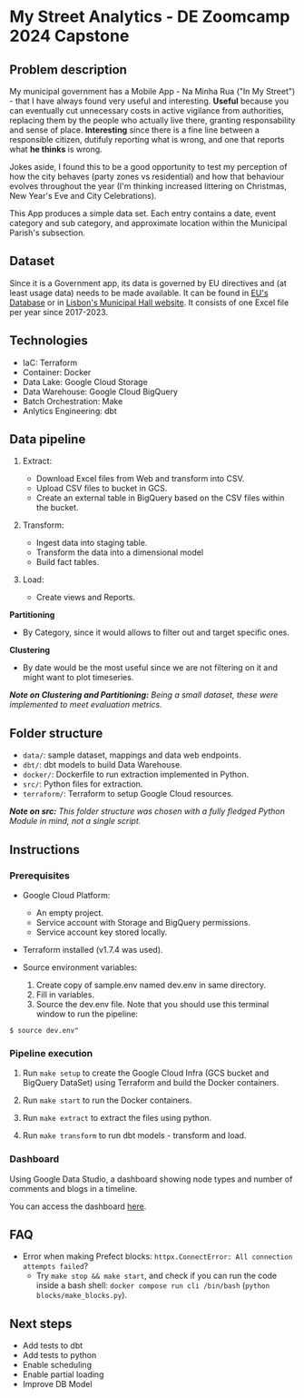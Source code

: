 # My Street Analytics - DE Zoomcamp 2024 Capstone

## Problem description

My municipal government has a Mobile App - Na Minha Rua ("In My Street") - that I have always found very useful and interesting. **Useful** because you can eventually cut unnecessary costs in active vigilance from authorities, replacing them by the people who actually live there, granting responsability and sense of place. **Interesting** since there is a fine line between a responsible citizen, dutifuly reporting what is wrong, and one that reports what **he thinks** is wrong.

Jokes aside, I found this to be a good opportunity to test my perception of how the city behaves (party zones vs residential) and how that behaviour evolves throughout the year (I'm thinking increased littering on Christmas, New Year's Eve and City Celebrations).

This App produces a simple data set. Each entry contains a date, event category and sub category, and approximate location within the Municipal Parish's subsection.

## Dataset

Since it is a Government app, its data is governed by EU directives and (at least usage data) needs to be made available. It can be found in [EU's Database](https://data.europa.eu/data/datasets/ocorrencias-na-minha-rua?locale=en) or in [Lisbon's Municipal Hall website](https://lisboaaberta.cm-lisboa.pt/index.php/pt/dados/conjuntos-de-dados). It consists of one Excel file per year since 2017-2023.


## Technologies

- IaC: Terraform
- Container: Docker
- Data Lake: Google Cloud Storage
- Data Warehouse: Google Cloud BigQuery
- Batch Orchestration: Make
- Anlytics Engineering: dbt

## Data pipeline

1. Extract: 
	- Download Excel files from Web and transform into CSV.
	- Upload CSV files to bucket in GCS.
    - Create an external table in BigQuery based on the CSV files within the bucket.

2. Transform:
	- Ingest data into staging table.
    - Transform the data into a dimensional model
    - Build fact tables.

3. Load:
    - Create views and Reports.


**Partitioning**

- By Category, since it would allows to filter out and target specific ones.

**Clustering**

- By date would be the most useful since we are not filtering on it and might want to plot timeseries.

_**Note on Clustering and Partitioning:** Being a small dataset, these were implemented to meet evaluation metrics._

## Folder structure

- `data/`: sample dataset, mappings and data web endpoints.
- `dbt/`: dbt models to build Data Warehouse.
- `docker/`: Dockerfile to run extraction implemented in Python.
- `src/`: Python files for extraction.
- `terraform/`: Terraform to setup Google Cloud resources.

_**Note on src:** This folder structure was chosen with a fully fledged Python Module in mind, not a single script._


## Instructions

### Prerequisites

- Google Cloud Platform:
	- An empty project.
	- Service account with Storage and BigQuery permissions.
	- Service account key stored locally.

- Terraform installed (v1.7.4 was used).
- Source environment variables:
    1. Create copy of sample.env named dev.env in same directory.
    2. Fill in variables.
    3. Source the dev.env file. Note that you should use this terminal window to run the pipeline:

```
$ source dev.env"
```

### Pipeline execution

1. Run `make setup` to create the Google Cloud Infra (GCS bucket and BigQuery DataSet) using Terraform and build the Docker containers.

2. Run `make start` to run the Docker containers.

3. Run `make extract` to extract the files using python.

4. Run `make transform` to run dbt models - transform and load.

### Dashboard


Using Google Data Studio, a dashboard showing node types and number of comments and blogs in a timeline.

You can access the dashboard [here](https://lookerstudio.google.com/reporting/7146e196-3ce8-4b3c-9bc6-70eef2ae1ad1).

## FAQ

- Error when making Prefect blocks: `httpx.ConnectError: All connection attempts failed`?
	- Try `make stop && make start`, and check if you can run the code inside a bash shell: `docker compose run cli /bin/bash` (`python blocks/make_blocks.py`).

## Next steps

- Add tests to dbt
- Add tests to python
- Enable scheduling
- Enable partial loading
- Improve DB Model
